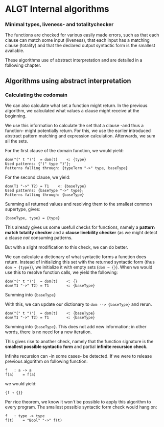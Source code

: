 
 ALGT Internal algorithms
==========================


### Minimal types, liveness- and totalitychecker

The functions are checked for various easily made errors, such as that each clause can match some input (liveness), that each input has a matching clause (totality) and that the declared output syntactic form is the smallest available.

These algorithms use of abstract interpretation and are detailed in a following chapter.


Algorithms using abstract interpretation
----------------------------------------


### Calculating the codomain

We can also calculate what set a function might return. In the previous algorithm, we calculated what values a clause might receive at the beginning.

We use this information to calculate the set that a clause -and thus a function- might potentially return. For this, we use the earlier introduced abstract pattern matching and expression calculation. Afterwards, we sum all the sets.

For the first clause of the domain function, we would yield:

	dom("(" t ")")	= dom(t)	<: {type}
	Used patterns: {"(" type ")"};
	Patterns falling through: {typeTerm "->" type, baseType}

For the second clause, we yield:

	dom(T1 "->" T2)	= T1	<: {baseType}
	Used patterns: {baseType "->" type};
	Patterns falling through: {baseType}

Summing all returned values and resolving them to the smallest common supertype, gives:

	{baseType, type} = {type}


This already gives us some usefull checks for functions, namely a **pattern match totality checker** and a **clause livebility checker** (as we might detect a clause _not_ consuming patterns.



But with a slight modification to this check, we can do better.

We can calculate a dictionary of what syntactic forms a function does return. Instead of initializing this set with the returned syntactic form (thus `dom → {type}`), we initialize it with empty sets (`dom → {}`). When we would use this to resolve function calls, we yield the following:
	

	dom("(" t ")")	= dom(t)	<: {}
	dom(T1 "->" T2)	= T1		<: {baseType}
	
Summing into `{baseType}`

With this, we can update our dictionary to `dom --> {baseType}` and rerun.

	dom("(" t ")")	= dom(t)	<: {baseType}
	dom(T1 "->" T2)	= T1		<: {baseType}
	
Summing into `{baseType}`. This does not add new information; in other words, there is no need for a new iteration.

This gives rise to another check, namely that the function signature is the **smallest possible syntactic form** and partial **infinite recursion check**.

Infinite recursion can -in some cases- be detected. If we were to release previous algorithm on following function:

	f	: a -> a
	f(a)	= f(a)

we would yield:

	{f → {}}

Per rice theorem, we know it won't be possible to apply this algorithm to every program. The smallest possible syntactic form check would hang on:

	f	: type -> type
	f(t)	= "Bool" "->" f(t)






